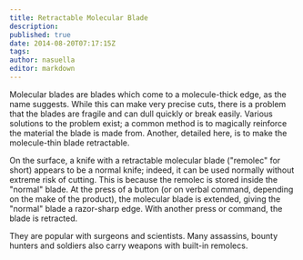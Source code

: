 ```yaml
---
title: Retractable Molecular Blade
description:
published: true
date: 2014-08-20T07:17:15Z
tags:
author: nasuella
editor: markdown
---
```


Molecular blades are blades which come to a molecule-thick edge, as the name suggests. While this can make very precise cuts, there is a problem that the blades are fragile and can dull quickly or break easily. Various solutions to the problem exist; a common method is to magically reinforce the material the blade is made from. Another, detailed here, is to make the molecule-thin blade retractable.

On the surface, a knife with a retractable molecular blade ("remolec" for short) appears to be a normal knife; indeed, it can be used normally without extreme risk of cutting. This is because the remolec is stored inside the "normal" blade. At the press of a button (or on verbal command, depending on the make of the product), the molecular blade is extended, giving the "normal" blade a razor-sharp edge. With another press or command, the blade is retracted.

They are popular with surgeons and scientists. Many assassins, bounty hunters and soldiers also carry weapons with built-in remolecs.